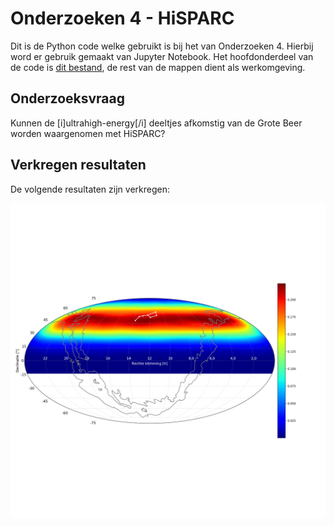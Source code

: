 # Onderzoeken 4 - HiSPARC
Dit is de Python code welke gebruikt is bij het van Onderzoeken 4.
Hierbij word er gebruik gemaakt van Jupyter Notebook.
Het hoofdonderdeel van de code is [dit bestand](main.ipynb), de rest van de mappen dient als werkomgeving.

## Onderzoeksvraag
Kunnen de [i]ultrahigh-energy[/i] deeltjes afkomstig van de Grote Beer worden waargenomen met HiSPARC?

## Verkregen resultaten
De volgende resultaten zijn verkregen:

![alt text](figuren/Resultaat.png)
